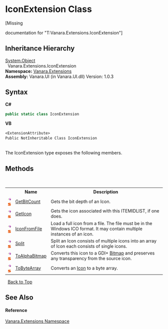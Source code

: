 # IconExtension Class
 

\[Missing <summary> documentation for "T:Vanara.Extensions.IconExtension"\]


## Inheritance Hierarchy
<a href="http://msdn2.microsoft.com/en-us/library/e5kfa45b" target="_blank">System.Object</a><br />&nbsp;&nbsp;Vanara.Extensions.IconExtension<br />
**Namespace:**&nbsp;<a href="9abe54ff-18ce-e333-beed-30e855655381">Vanara.Extensions</a><br />**Assembly:**&nbsp;Vanara.UI (in Vanara.UI.dll) Version: 1.0.3

## Syntax

**C#**<br />
``` C#
public static class IconExtension
```

**VB**<br />
``` VB
<ExtensionAttribute>
Public NotInheritable Class IconExtension
```

<br />
The IconExtension type exposes the following members.


## Methods
&nbsp;<table><tr><th></th><th>Name</th><th>Description</th></tr><tr><td>![Public method](media/pubmethod.gif "Public method")![Static member](media/static.gif "Static member")</td><td><a href="9559cdc2-fc02-91d5-59cc-2305a85cd05d">GetBitCount</a></td><td>
Gets the bit depth of an Icon.</td></tr><tr><td>![Public method](media/pubmethod.gif "Public method")![Static member](media/static.gif "Static member")</td><td><a href="87881f01-2c0e-806e-a0a9-cd492bb72c6b">GetIcon</a></td><td>
Gets the icon associated with this ITEMIDLIST, if one does.</td></tr><tr><td>![Public method](media/pubmethod.gif "Public method")![Static member](media/static.gif "Static member")</td><td><a href="2a01a485-6715-70bf-3d2b-c57674a929f0">IconFromFile</a></td><td>
Load a full icon from a file. The file must be in the Windows ICO format. It may contain multiple instances of an icon.</td></tr><tr><td>![Public method](media/pubmethod.gif "Public method")![Static member](media/static.gif "Static member")</td><td><a href="a65ee36f-c6ee-13dc-63b2-a649c0e96bf4">Split</a></td><td>
Split an Icon consists of multiple icons into an array of Icon each consists of single icons.</td></tr><tr><td>![Public method](media/pubmethod.gif "Public method")![Static member](media/static.gif "Static member")</td><td><a href="01f0ee01-a333-4047-4cb4-dfd61d3a2808">ToAlphaBitmap</a></td><td>
Converts this icon to a GDI+ <a href="http://msdn2.microsoft.com/en-us/library/4e7y164x" target="_blank">Bitmap</a> and preserves any transparency from the source icon.</td></tr><tr><td>![Public method](media/pubmethod.gif "Public method")![Static member](media/static.gif "Static member")</td><td><a href="444dd6fe-845b-9930-baa5-558a67156b73">ToByteArray</a></td><td>
Converts an <a href="http://msdn2.microsoft.com/en-us/library/wkat843k" target="_blank">Icon</a> to a byte array.</td></tr></table>&nbsp;
<a href="#iconextension-class">Back to Top</a>

## See Also


#### Reference
<a href="9abe54ff-18ce-e333-beed-30e855655381">Vanara.Extensions Namespace</a><br />